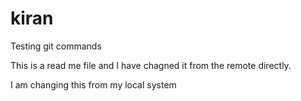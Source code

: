 # kiran
Testing git commands

This is a read me file and 
I have chagned it from the remote directly.


I am changing this from my local system 
